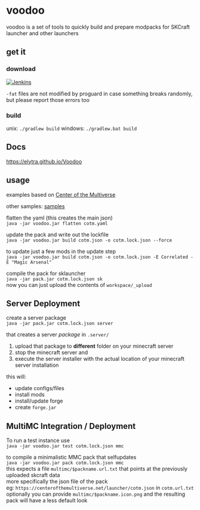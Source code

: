 # voodoo

voodoo is a set of tools to quickly build and prepare modpacks for SKCraft launcher
and other launchers

## get it

### download

[![Jenkins](https://img.shields.io/jenkins/s/https/ci.elytradev.com/job/elytra/job/Voodoo/job/master.svg?style=for-the-badge&label=Jenkins%20Build)](https://ci.elytradev.com/job/elytra/job/Voodoo/job/master/lastSuccessfulBuild/artifact/)

`-fat` files are not modified by proguard in case something breaks randomly, \
but please report those errors too

### build

unix: `./gradlew build`
windows: `./gradlew.bat build`

## Docs

https://elytra.github.io/Voodoo

## usage
examples based on [Center of the Multiverse](https://github.com/elytra/Center-of-the-Multiverse)

other samples: [samples](/samples)

flatten the yaml (this creates the main json) \
`java -jar voodoo.jar flatten cotm.yaml`

update the pack and write out the lockfile \
`java -jar voodoo.jar build cotm.json -o cotm.lock.json --force`

to update just a few mods in the update step \
`java -jar voodoo.jar build cotm.json -o cotm.lock.json -E Correlated -E "Magic Arsenal"`

compile the pack for sklauncher \
`java -jar pack.jar cotm.lock.json sk` \
now you can just upload the contents of `workspace/_upload`

## Server Deployment

create a server package \
`java -jar pack.jar cotm.lock.json server`

that creates a server *package* in `.server/`
 1. upload that package to **different** folder on your minecraft server
 2. stop the minecraft server and
 3. execute the server installer with the actual location of your minecraft server installation

this will:
 - update configs/files
 - install mods
 - install/update forge
 - create `forge.jar`

## MultiMC Integration / Deployment

To run a test instance use \
`java -jar voodoo.jar test cotm.lock.json mmc`

to compile a minimalistic MMC pack that selfupdates \
`java -jar voodoo.jar pack cotm.lock.json mmc` \
this expects a file `multimc/$packname.url.txt` that points at the previously uploaded
skcraft data \
more specifically the json file of the pack \
eg: `https://centerofthemultiverse.net/launcher/cotm.json` in `cotm.url.txt`
optionally you can provide `multimc/$packname.icon.png` and the resulting pack will have a less default look
